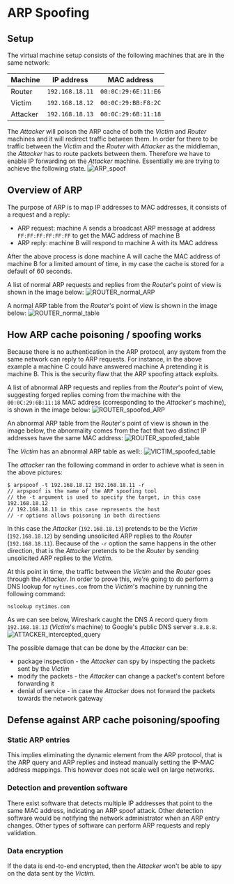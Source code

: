 # ARP Spoofing

## Setup

The virtual machine setup consists of the following machines that are in the same network:

| Machine  | IP address      | MAC address         |
| -------- | --------------- | ------------------- |
| Router   | `192.168.18.11` | `00:0C:29:6E:11:E6` |
| Victim   | `192.168.18.12` | `00:0C:29:BB:F8:2C` |
| Attacker | `192.168.18.13` | `00:0C:29:6B:11:18` |

The *Attacker* will poison the ARP cache of both the *Victim* and *Router* machines and it will redirect traffic between them. In order for there to be traffic between the *Victim* and the *Router* with *Attacker* as the middleman, the *Attacker* has to route packets between them. Therefore we have to enable IP forwarding on the *Attacker* machine. Essentially we are trying to achieve the following state.
![ARP_spoof](arp_spoof.png)	

## Overview of ARP

The purpose of ARP is to map IP addresses to MAC addresses, it consists of a request and a reply:
- ARP request: machine A sends a broadcast ARP message at address `FF:FF:FF:FF:FF:FF` to get the MAC address of machine B
- ARP reply: machine B will respond to machine A with its MAC address

After the above process is done machine A will cache the MAC address of machine B for a limited amount of time, in my case the cache is stored for a default of 60 seconds.

A list of normal ARP requests and replies from the *Router*'s point of view is shown in the image below:
![ROUTER_normal_ARP](ROUTER_normal_ARP.png)

A normal ARP table from the *Router*'s point of view is shown in the image below:
![ROUTER_normal_table](ROUTER_normal_table.png)

## How ARP cache poisoning / spoofing works

Because there is no authentication in the ARP protocol, any system from the same network can reply to ARP requests. For instance, in the above example a machine C could have answered machine A pretending it is machine B. This is the security flaw that the ARP spoofing attack exploits.

A list of abnormal ARP requests and replies from the *Router*'s point of view, suggesting forged replies coming from the machine with the `00:0C:29:6B:11:18` MAC address (corresponding to the *Attacker*'s machine), is shown in the image below:
![ROUTER_spoofed_ARP](ROUTER_spoofed_ARP.png)

An abnormal ARP table from the *Router*'s point of view is shown in the image below, the abnormality comes from the fact that two distinct IP addresses have the same MAC address:
![ROUTER_spoofed_table](ROUTER_spoofed_table.png)

The *Victim* has an abnormal ARP table as well::
![VICTIM_spoofed_table](VICTIM_spoofed_table.png)

The *attacker* ran the following command in order to achieve what is seen in the above pictures:

    $ arpspoof -t 192.168.18.12 192.168.18.11 -r
    // arpspoof is the name of the ARP spoofing tool
    // the -t argument is used to specify the target, in this case 192.168.18.12
    // 192.168.18.11 in this case represents the host
    // -r options allows poisoning in both directions

In this case the *Attacker* (`192.168.18.13`) pretends to be the *Victim* (`192.168.18.12`) by sending unsolicited ARP replies to the *Router* (`192.168.18.11`). Because of the `-r` option the same happens in the other direction, that is the *Attacker* pretends to be the *Router* by sending unsolicited ARP replies to the *Victim*.

At this point in time, the traffic between the *Victim* and the *Router* goes through the *Attacker*. In order to prove this, we're going to do perform a DNS lookup for `nytimes.com` from the *Victim*'s machine by running the following command:

    nslookup nytimes.com

As we can see below, Wireshark caught the DNS A record query from `192.168.18.13` (*Victim*'s machine) to Google's public DNS server `8.8.8.8`.
![ATTACKER_intercepted_query](ATTACKER_intercepted_query.png)

The possible damage that can be done by the *Attacker* can be:
- package inspection - the *Attacker* can spy by inspecting the packets sent by the *Victim*
- modify the packets - the *Attacker* can change a packet's content before forwarding it
- denial of service - in case the *Attacker* does not forward the packets towards the network gateway

## Defense against ARP cache poisoning/spoofing
### Static ARP entries
This implies eliminating the dynamic element from the ARP protocol, that is the ARP query and ARP replies and instead manually setting the IP-MAC address mappings. This however does not scale well on large networks.

### Detection and prevention software
There exist software that detects multiple IP addresses that point to the same MAC address, indicating an ARP spoof attack. Other detection software would be notifying the network administrator when an ARP entry changes. Other types of software can perform ARP requests and reply validation.

### Data encryption
If the data is end-to-end encrypted, then the *Attacker* won't be able to spy on the data sent by the *Victim*.
